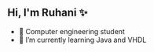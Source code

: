 ## Hi, I'm Ruhani ✨

- 🧠 Computer engineering student
- 🌱 I’m currently learning Java and VHDL
  

  
